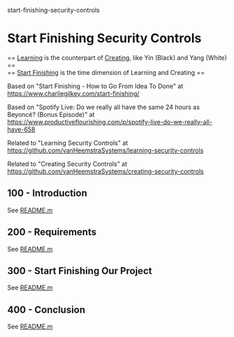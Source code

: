 start-finishing-security-controls
# Start Finishing Security Controls

== [Learning](https://github.com/vanHeemstraSystems/learning/) is the counterpart of [Creating](https://github.com/vanHeemstraSystems/creating/), like Yin (Black) and Yang (White) == <br>
== [Start Finishing](https://github.com/vanHeemstraSystems/start-finishing/) is the time dimension of Learning and Creating ==

Based on "Start Finishing - How to Go From Idea To Done" at https://www.charliegilkey.com/start-finishing/

Based on "Spotify Live: Do we really all have the same 24 hours as Beyoncé? (Bonus Episode)" at https://www.productiveflourishing.com/p/spotify-live-do-we-really-all-have-658

Related to "Learning Security Controls" at https://github.com/vanHeemstraSystems/learning-security-controls

Related to "Creating Security Controls" at https://github.com/vanHeemstraSystems/creating-security-controls

## 100 - Introduction

See [README.m](./100/README.md)

## 200 - Requirements

See [README.m](./200/README.md)

## 300 - Start Finishing Our Project

See [README.m](./300/README.md)

## 400 - Conclusion

See [README.m](./400/README.md)
